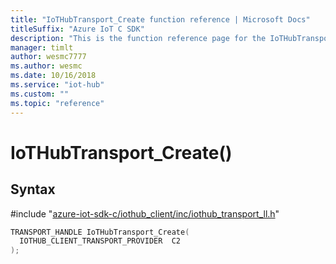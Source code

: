 ```yaml
---                             
title: "IoTHubTransport_Create function reference | Microsoft Docs" 
titleSuffix: "Azure IoT C SDK"            
description: "This is the function reference page for the IoTHubTransport_Create() function in the Azure IoT C SDK. This SDK is used with Azure IoT Hub and Azure IoT Hub Device Provisioning Service"            
manager: timlt                 
author: wesmc7777              
ms.author: wesmc               
ms.date: 10/16/2018                    
ms.service: "iot-hub"             
ms.custom: ""                
ms.topic: "reference"        
---                            
```


# IoTHubTransport_Create()

## Syntax

\#include "[azure-iot-sdk-c/iothub_client/inc/iothub_transport_ll.h](../iothub-transport-ll-h.md)"  
```C
TRANSPORT_HANDLE IoTHubTransport_Create(
  IOTHUB_CLIENT_TRANSPORT_PROVIDER  C2
);
```

